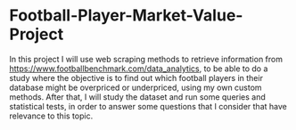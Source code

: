 # Football-Player-Market-Value-Project

In this project I will use web scraping methods to retrieve information from https://www.footballbenchmark.com/data_analytics, to be able to do a study where the objective is to find out which football players in their database might be overpriced or underpriced, using my own custom methods.
After that, I will study the dataset and run some queries and statistical tests, in order to answer some questions that I consider that have relevance to this topic.
